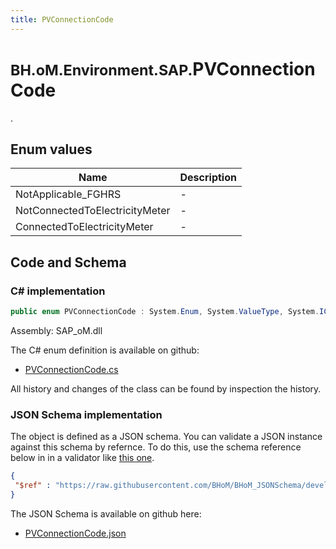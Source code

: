 ```yaml
---
title: PVConnectionCode
---
```


# <small>BH.oM.Environment.SAP.</small>**PVConnectionCode**

.

## Enum values

| Name            | Description                                                    |
|-----------------|----------------------------------------------------------------|
| NotApplicable_FGHRS |  -  |
| NotConnectedToElectricityMeter |  -  |
| ConnectedToElectricityMeter |  -  |


## Code and Schema

### C# implementation

``` C# title="C#"
public enum PVConnectionCode : System.Enum, System.ValueType, System.IComparable, System.ISpanFormattable, System.IFormattable, System.IConvertible
```

Assembly: SAP_oM.dll

The C# enum definition is available on github:

- [PVConnectionCode.cs](https://github.com/BHoM/SAP_Toolkit/blob/develop/SAP_oM/Enums\PVConnectionCode.cs)

All history and changes of the class can be found by inspection the history.
### JSON Schema implementation

The object is defined as a JSON schema. You can validate a JSON instance against this schema by refernce. To do this, use the schema reference below in in a validator like [this one](https://www.jsonschemavalidator.net/).

``` json title="JSON Schema"
{
 "$ref" : "https://raw.githubusercontent.com/BHoM/BHoM_JSONSchema/develop/SAP_oM/SAP/PVConnectionCode.json"
}
```

The JSON Schema is available on github here:

- [PVConnectionCode.json](https://github.com/BHoM/BHoM_JSONSchema/blob/develop/SAP_oM/SAP/PVConnectionCode.json)
